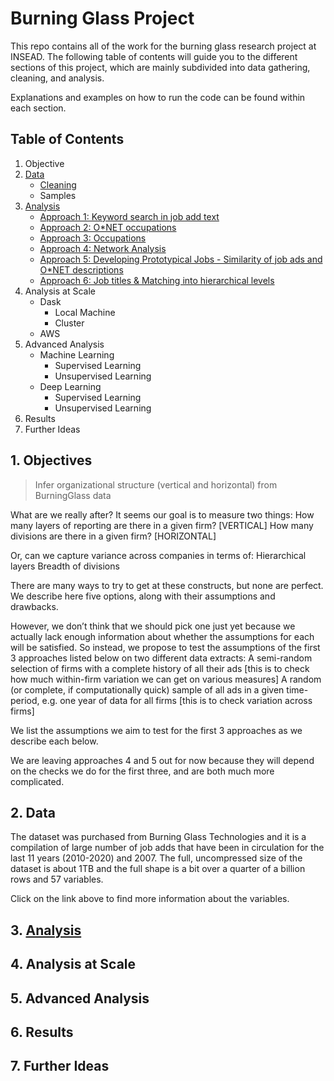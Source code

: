 # Burning Glass Project

This repo contains all of the work for the burning glass research project at INSEAD. The following table of contents will guide you to the different sections of this project, which are mainly subdivided into data gathering, cleaning, and analysis.

Explanations and examples on how to run the code can be found within each section.

## Table of Contents

1. Objective
2. [Data](https://ramonprz01.github.io/bg-insead-project/data)
    - [Cleaning](https://ramonprz01.github.io/bg-insead-project/cleaning)
    - Samples
3. [Analysis](https://ramonprz01.github.io/bg-insead-project/analysis)
    - [Approach 1: Keyword search in job add text](https://ramonprz01.github.io/bg-insead-project/analysis/approach_1)
    - [Approach 2: O*NET occupations](https://ramonprz01.github.io/bg-insead-project/analysis/approach_2/)
    - [Approach 3: Occupations](https://ramonprz01.github.io/bg-insead-project/analysis/approach_3)
    - [Approach 4: Network Analysis](https://ramonprz01.github.io/bg-insead-project/analysis/approach_4)
    - [Approach 5: Developing Prototypical Jobs - Similarity of job ads and O*NET descriptions](https://ramonprz01.github.io/bg-insead-project/analysis/approach_5)
    - [Approach 6: Job titles & Matching into hierarchical levels](https://ramonprz01.github.io/bg-insead-project/analysis/approach_6)
4. Analysis at Scale
    - Dask
        - Local Machine
        - Cluster
    - AWS
5. Advanced Analysis
    - Machine Learning
        - Supervised Learning
        - Unsupervised Learning
    - Deep Learning
        - Supervised Learning
        - Unsupervised Learning
6. Results
7. Further Ideas


## 1. Objectives

> Infer organizational structure (vertical and horizontal) from BurningGlass data

What are we really after? It seems our goal is to measure two things:
How many layers of reporting are there in a given firm? [VERTICAL]
How many divisions are there in a given firm? [HORIZONTAL]

Or, can we capture variance across companies in terms of:
Hierarchical layers
Breadth of divisions

There are many ways to try to get at these constructs, but none are perfect. We describe here five options, along with their assumptions and drawbacks.

However, we don’t think that we should pick one just yet because we actually lack enough information about whether the assumptions for each will be satisfied. So instead, we propose to test the assumptions of the first 3 approaches listed below on two different data extracts:
A semi-random selection of firms with a complete history of all their ads [this is to check how much within-firm variation we can get on various measures]
A random (or complete, if computationally quick) sample of all ads in a given time-period, e.g. one year of data for all firms [this is to check variation across firms]

We list the assumptions we aim to test for the first 3 approaches as we describe each below. 

We are leaving approaches 4 and 5 out for now because they will depend on the checks we do for the first three, and are both much more complicated.

## 2. Data

The dataset was purchased from Burning Glass Technologies and it is a compilation of large number of job adds that have been in circulation for the last 11 years (2010-2020) and 2007. The full, uncompressed size of the dataset is about 1TB and the full shape is a bit over a quarter of a billion rows and 57 variables.

Click on the link above to find more information about the variables.

## 3. [Analysis](https://ramonprz01.github.io/bg-insead-project/analysis)

## 4. Analysis at Scale

## 5. Advanced Analysis

## 6. Results

## 7. Further Ideas
